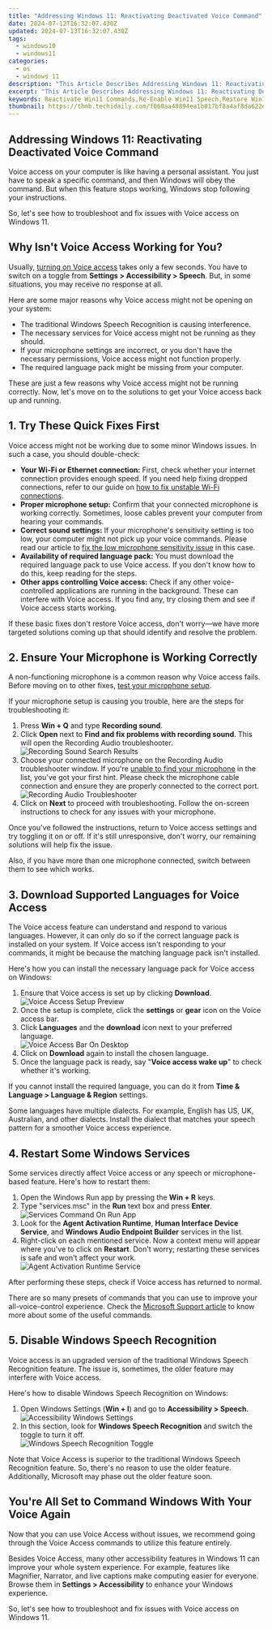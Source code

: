 ```yaml
---
title: "Addressing Windows 11: Reactivating Deactivated Voice Command"
date: 2024-07-12T16:32:07.430Z
updated: 2024-07-13T16:32:07.430Z
tags:
  - windows10
  - windows11
categories:
  - os
  - windows 11
description: "This Article Describes Addressing Windows 11: Reactivating Deactivated Voice Command"
excerpt: "This Article Describes Addressing Windows 11: Reactivating Deactivated Voice Command"
keywords: Reactivate Win11 Commands,Re-Enable Win11 Speech,Restore Win11 VC,Fix Deactive Win11 Voice,Windows 11 Command Revive,Resurrect Win11 Speech,Reactivate Windows Speech
thumbnail: https://thmb.techidaily.com/f060aa48894ea1b017bf8a4af8da622e4076e35a663f40c627d05eef8a39852a.png
---
```


## Addressing Windows 11: Reactivating Deactivated Voice Command

 Voice access on your computer is like having a personal assistant. You just have to speak a specific command, and then Windows will obey the command. But when this feature stops working, Windows stop following your instructions.

 So, let's see how to troubleshoot and fix issues with Voice access on Windows 11\.

## Why Isn't Voice Access Working for You?

 Usually, [turning on Voice access](https://www.makeuseof.com/windows-11-enable-voice-access/) takes only a few seconds. You have to switch on a toggle from **Settings > Accessibility > Speech**. But, in some situations, you may receive no response at all.

 Here are some major reasons why Voice access might not be opening on your system:

* The traditional Windows Speech Recognition is causing interference.
* The necessary services for Voice access might not be running as they should.
* If your microphone settings are incorrect, or you don't have the necessary permissions, Voice access might not function properly.
* The required language pack might be missing from your computer.

 These are just a few reasons why Voice access might not be running correctly. Now, let's move on to the solutions to get your Voice access back up and running.

## 1\. Try These Quick Fixes First

 Voice access might not be working due to some minor Windows issues. In such a case, you should double-check:

* **Your Wi-Fi or Ethernet connection:** First, check whether your internet connection provides enough speed. If you need help fixing dropped connections, refer to our guide on [how to fix unstable Wi-Fi connections](https://www.makeuseof.com/tag/fix-slow-unstable-wi-fi-connection/).
* **Proper microphone setup:** Confirm that your connected microphone is working correctly. Sometimes, loose cables prevent your computer from hearing your commands.
* **Correct sound settings:** If your microphone's sensitivity setting is too low, your computer might not pick up your voice commands. Please read our article to [fix the low microphone sensitivity issue](https://www.makeuseof.com/how-to-adjust-mic-sensitivity-android-ios-mac-windows/) in this case.
* **Availability of required language pack:** You must download the required language pack to use Voice access. If you don't know how to do this, keep reading for the steps.
* **Other apps controlling Voice access:** Check if any other voice-controlled applications are running in the background. These can interfere with Voice access. If you find any, try closing them and see if Voice access starts working.

 If these basic fixes don't restore Voice access, don't worry—we have more targeted solutions coming up that should identify and resolve the problem.

## 2\. Ensure Your Microphone is Working Correctly

 A non-functioning microphone is a common reason why Voice access fails. Before moving on to other fixes, [test your microphone setup](https://www.makeuseof.com/test-microphone-windows/).

 If your microphone setup is causing you trouble, here are the steps for troubleshooting it:

1. Press **Win + Q** and type **Recording sound**.
2. Click **Open** next to **Find and fix problems with recording sound**. This will open the Recording Audio troubleshooter.  
![Recording Sound Search Results](https://static1.makeuseofimages.com/wordpress/wp-content/uploads/2023/07/recording-sound-search-results.jpg)
3. Choose your connected microphone on the Recording Audio troubleshooter window. If you're [unable to find your microphone](https://www.makeuseof.com/windows-not-detecting-microphone/) in the list, you've got your first hint. Please check the microphone cable connection and ensure they are properly connected to the correct port.  
![Recording Audio Troubleshooter](https://static1.makeuseofimages.com/wordpress/wp-content/uploads/2023/07/recording-audio-troubleshooter.jpg)
4. Click on **Next** to proceed with troubleshooting. Follow the on-screen instructions to check for any issues with your microphone.

 Once you've followed the instructions, return to Voice access settings and try toggling it on or off. If it's still unresponsive, don't worry, our remaining solutions will help fix the issue.

 Also, if you have more than one microphone connected, switch between them to see which works.

## 3\. Download Supported Languages for Voice Access

 The Voice access feature can understand and respond to various languages. However, it can only do so if the correct language pack is installed on your system. If Voice access isn't responding to your commands, it might be because the matching language pack isn't installed.

 Here's how you can install the necessary language pack for Voice access on Windows:

1. Ensure that Voice access is set up by clicking **Download**.  
![Voice Access Setup Preview](https://static1.makeuseofimages.com/wordpress/wp-content/uploads/2023/07/voice-access-setup-preview.jpg)
2. Once the setup is complete, click the **settings** or **gear** icon on the Voice access bar.
3. Click **Languages** and the **download** icon next to your preferred language.  
![Voice Access Bar On Desktop](https://static1.makeuseofimages.com/wordpress/wp-content/uploads/2023/07/voice-access-bar-on-desktop.jpg)
4. Click on **Download** again to install the chosen language.
5. Once the language pack is ready, say "**Voice access wake up**" to check whether it's working.

 If you cannot install the required language, you can do it from **Time & Language > Language & Region** settings.

 Some languages have multiple dialects. For example, English has US, UK, Australian, and other dialects. Install the dialect that matches your speech pattern for a smoother Voice access experience.

## 4\. Restart Some Windows Services

 Some services directly affect Voice access or any speech or microphone-based feature. Here's how to restart them:

1. Open the Windows Run app by pressing the **Win + R** keys.
2. Type "services.msc" in the **Run** text box and press **Enter**.  
![Services Command On Run App](https://static1.makeuseofimages.com/wordpress/wp-content/uploads/2023/05/services-command-on-run.jpg)
3. Look for the **Agent Activation Runtime**, **Human Interface Device Service**, and **Windows Audio Endpoint Builder** services in the list.
4. Right-click on each mentioned service. Now a context menu will appear where you've to click on **Restart**. Don't worry; restarting these services is safe and won't affect your work.  
![Agent Activation Runtime Service](https://static1.makeuseofimages.com/wordpress/wp-content/uploads/2023/07/agent-activation-runtime-service.jpg)

 After performing these steps, check if Voice access has returned to normal.

 There are so many presets of commands that you can use to improve your all-voice-control experience. Check the [Microsoft Support article](https://support.microsoft.com/en-us/topic/voice-access-command-list-dac0f091-87ce-454d-8d57-bef38d3d8563) to know more about some of the useful commands.

## 5\. Disable Windows Speech Recognition

 Voice access is an upgraded version of the traditional Windows Speech Recognition feature. The issue is, sometimes, the older feature may interfere with Voice access.

 Here's how to disable Windows Speech Recognition on Windows:

1. Open Windows Settings (**Win + I**) and go to **Accessibility > Speech**.  
![Accessibility Windows Settings](https://static1.makeuseofimages.com/wordpress/wp-content/uploads/2023/07/acccessibility-windows-settings.jpg)
2. In this section, look for **Windows Speech Recognition** and switch the toggle to turn it off.  
![Windows Speech Recognition Toggle](https://static1.makeuseofimages.com/wordpress/wp-content/uploads/2023/07/windows-speech-recognition-toggle.jpg)

 Note that Voice Access is superior to the traditional Windows Speech Recognition feature. So, there's no reason to use the older feature. Additionally, Microsoft may phase out the older feature soon.

## You're All Set to Command Windows With Your Voice Again

 Now that you can use Voice Access without issues, we recommend going through the Voice Access commands to utilize this feature entirely.

 Besides Voice Access, many other accessibility features in Windows 11 can improve your whole system experience. For example, features like Magnifier, Narrator, and live captions make computing easier for everyone. Browse them in **Settings > Accessibility** to enhance your Windows experience.

 So, let's see how to troubleshoot and fix issues with Voice access on Windows 11\.



<ins class="adsbygoogle"
      style="display:block"
      data-ad-client="ca-pub-7571918770474297"
      data-ad-slot="8358498916"
      data-ad-format="auto"
      data-full-width-responsive="true"></ins>

